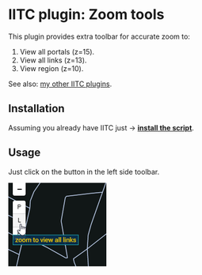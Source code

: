 # IITC plugin: Zoom tools

This plugin provides extra toolbar for accurate zoom to:
1. View all portals (z=15).
2. View all links (z=13).
3. View region (z=10).

See also: [my other IITC plugins](https://github.com/search?q=user%3AEccenux+iitc-plugin&type=Repositories).

Installation
------------

Assuming you already have IITC just &rarr; **[install the script](https://github.com/Eccenux/iitc-plugin-zoom-tools/raw/master/zoom-tools.user.js)**.

Usage
------------

Just click on the button in the left side toolbar.

<img src="https://raw.githubusercontent.com/Eccenux/iitc-plugin-zoom-tools/master/screen.png" alt="Screen">
